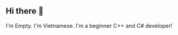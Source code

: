 ## Hi there 👋
I'm Empty. I'm Vietnamese. I'm a beginner C++ and C# developer!

<!--
**emptytheblackcat/emptytheblackcat** is a ✨ _special_ ✨ repository because its `README.md` (this file) appears on your GitHub profile.
